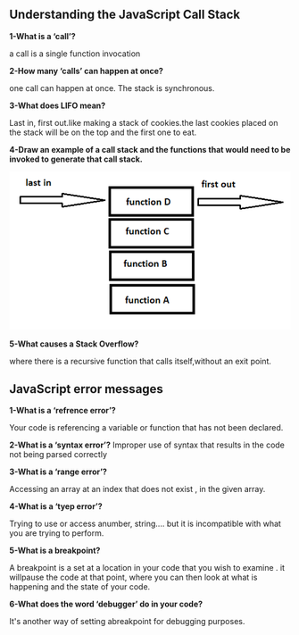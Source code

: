 ## Understanding the JavaScript Call Stack

**1-What is a ‘call’?**

a call is a single function invocation

**2-How many ‘calls’ can happen at once?**

one call can happen at once. The stack is synchronous.

**3-What does LIFO mean?**

Last in, first out.like making a stack of cookies.the last cookies placed on the stack will be on the top and the first one to eat.

**4-Draw an example of a call stack and the functions that would need to be invoked to generate that call stack.**

![](read10.png)

**5-What causes a Stack Overflow?**

where there is a recursive function that calls itself,without an exit point.

## JavaScript error messages

**1-What is a ‘refrence error’?**

Your code is referencing a variable or function that has not been declared.

**2-What is a ‘syntax error’?**
Improper use of syntax that results in the code not being parsed correctly

**3-What is a ‘range error’?**

Accessing an array at an index that does not exist , in the given array.

**4-What is a ‘tyep error’?**

Trying to use or access anumber, string.... but it is incompatible with what you are trying to perform.

**5-What is a breakpoint?**

A breakpoint is a set at a location in your code that you wish to examine . it willpause the code at that point, where you can then look at what is happening and the state of your code.

**6-What does the word ‘debugger’ do in your code?**

It's another way of setting abreakpoint for debugging purposes.